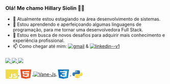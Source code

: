 ### Olá! Me chamo Hillary Siolin 👩‍💻

- 💬 Atualmente estou estagiando na área desenvolvimento de sistemas.
- 🌱 Estou aprendendo e aperfeiçoando algumas linguagens de programação, para me tornar uma desenvolvedora Full Stack.
- 👯 Estou em busca de novos desafios para adquirir mais conhecimento e experiência profissional.
- 📫 Como chegar até mim:  <a href = "mailto:hillaryssima876@gmail.com"><img width="28" height="28" src="https://img.icons8.com/dusk/64/gmail.png" alt="gmail"/></a> & <a href="https://www.linkedin.com/in/hillary-alexandra/-45875016a" target="_blank"><img width="28" height="28" src="https://img.icons8.com/dusk/64/linkedin--v1.png" alt="linkedin--v1"/></a> 
###
<div align="left">
  <a href="https://github.com/Hillary77">
  <img height="180em" src="https://github-readme-stats.vercel.app/api?username=Hillary77&show_icons=true&theme=dracula&include_all_commits=true&count_private=true"/>
    <img height="180em" src="https://github-readme-stats.vercel.app/api?username=Hillary77&show_icons=true&theme=dark#gh-dark-mode-only https://github.com/Hillary77/github-readme-stats#gh-dark-mode-only">
  <img height="180em" src="https://github-readme-stats.vercel.app/api/top-langs/?username=Hillary77&layout=compact&langs_count=7&theme=dracula"/>
</div>
    <br>
<div style="display: inline_block">
  <img align="center" alt="Vane-Js" height="30" width="40" src="https://raw.githubusercontent.com/devicons/devicon/master/icons/javascript/javascript-plain.svg">
  <img align="center" alt="Vane-HTML" height="30" width="40" src="https://raw.githubusercontent.com/devicons/devicon/master/icons/html5/html5-original.svg">
  <img align="center" alt="Vane-Js" height="30" width="40" src="https://img.shields.io/badge/CSS3-1572B6?style=for-the-badge&logo=css3&logoColor=white.svg">
  <img align="center" alt="Vane-CSS" height="30" width="40" src="https://raw.githubusercontent.com/devicons/devicon/master/icons/css3/css3-original.svg">
  <img align="center" alt="Vane-Python" height="30" width="40" src="https://raw.githubusercontent.com/devicons/devicon/master/icons/python/python-original.svg">
</div>

###
